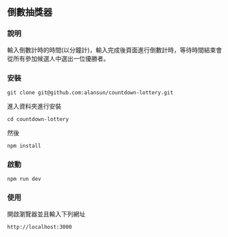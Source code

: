 ## 倒數抽獎器

### 說明

輸入倒數計時的時間(以分鐘計)，輸入完成後頁面進行倒數計時，等待時間結束會從所有參加候選人中選出一位優勝者。

### 安裝

```console
git clone git@github.com:alansun/countdown-lottery.git
```

進入資料夾進行安裝

```console
cd countdown-lottery
```

然後

```console
npm install
```

### 啟動

```console
npm run dev
```

### 使用

開啟瀏覽器並且輸入下列網址

```console
http://localhost:3000
```
